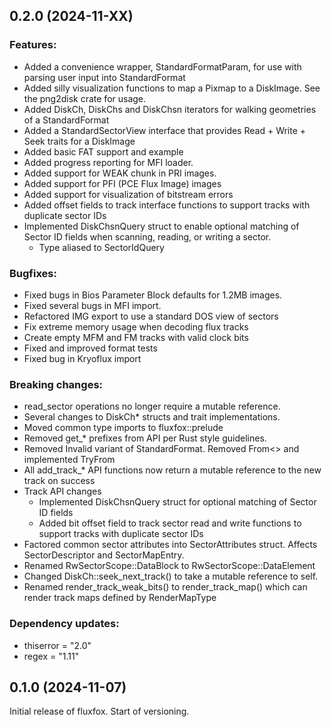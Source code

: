 ## 0.2.0 (2024-11-XX)

### Features:

- Added a convenience wrapper, StandardFormatParam, for use with parsing user input into StandardFormat
- Added silly visualization functions to map a Pixmap to a DiskImage. See the png2disk crate for usage.
- Added DiskCh, DiskChs and DiskChsn iterators for walking geometries of a StandardFormat
- Added a StandardSectorView interface that provides Read + Write + Seek traits for a DiskImage
- Added basic FAT support and example
- Added progress reporting for MFI loader.
- Added support for WEAK chunk in PRI images.
- Added support for PFI (PCE Flux Image) images
- Added support for visualization of bitstream errors
- Added offset fields to track interface functions to support tracks with duplicate sector IDs
- Implemented DiskChsnQuery struct to enable optional matching of Sector ID fields when scanning, reading, or writing
  a sector.
    - Type aliased to SectorIdQuery

### Bugfixes:

- Fixed bugs in Bios Parameter Block defaults for 1.2MB images.
- Fixed several bugs in MFI import.
- Refactored IMG export to use a standard DOS view of sectors
- Fix extreme memory usage when decoding flux tracks
- Create empty MFM and FM tracks with valid clock bits
- Fixed and improved format tests
- Fixed bug in Kryoflux import

### Breaking changes:

- read_sector operations no longer require a mutable reference.
- Several changes to DiskCh* structs and trait implementations.
- Moved common type imports to fluxfox::prelude
- Removed get_* prefixes from API per Rust style guidelines.
- Removed Invalid variant of StandardFormat. Removed From<> and implemented TryFrom<usize>
- All add_track_* API functions now return a mutable reference to the new track on success
- Track API changes
    - Implemented DiskChsnQuery struct for optional matching of Sector ID fields
    - Added bit offset field to track sector read and write functions to support tracks with duplicate sector IDs
- Factored common sector attributes into SectorAttributes struct. Affects SectorDescriptor and SectorMapEntry.
- Renamed RwSectorScope::DataBlock to RwSectorScope::DataElement
- Changed DiskCh::seek_next_track() to take a mutable reference to self.
- Renamed render_track_weak_bits() to render_track_map() which can render track maps
  defined by RenderMapType

### Dependency updates:

- thiserror = "2.0"
- regex = "1.11"

## 0.1.0 (2024-11-07)

Initial release of fluxfox. Start of versioning.